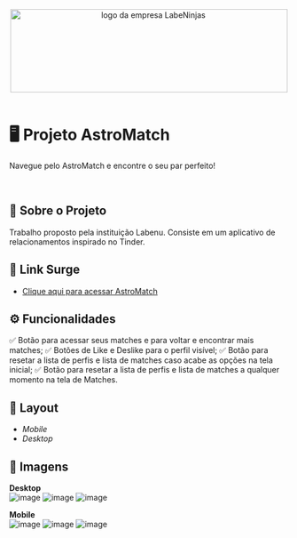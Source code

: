 <div align="center">
<img src="https://user-images.githubusercontent.com/98998030/165005025-e07b79d0-e733-4043-b913-2578a4c6e9f3.png" alt="logo da empresa LabeNinjas" width="500px" height="150px"/>
</div> <br/>

# 🖥️ Projeto AstroMatch

Navegue pelo AstroMatch e encontre o seu par perfeito! 

<br/>

## :page_facing_up: Sobre o Projeto
Trabalho proposto pela instituição Labenu.
Consiste em um aplicativo de relacionamentos inspirado no Tinder.

## :link: Link Surge 
- [Clique aqui para acessar AstroMatch](https://subdued-daughter.surge.sh/)

## ⚙️ Funcionalidades
✅ Botão para acessar seus matches e para voltar e encontrar mais matches;
✅ Botões de Like e Deslike para o perfil visível;
✅ Botão para resetar a lista de perfis e lista de matches caso acabe as opções na tela inicial;
✅ Botão para resetar a lista de perfis e lista de matches a qualquer momento na tela de Matches.

## 🎨 Layout
- *Mobile*
- *Desktop*

## 📸 Imagens

**Desktop**
<br/>
![image](https://user-images.githubusercontent.com/98998030/165005690-1cf70318-05e7-4733-9953-ead9b9a983eb.png)
![image](https://user-images.githubusercontent.com/98998030/165005912-109e8bc1-bba3-4909-801c-7d0568b9b0a8.png)
![image](https://user-images.githubusercontent.com/98998030/165006082-d538a150-a3de-480e-8e71-7ba16fcff798.png)

**Mobile**
<br/>
![image](https://user-images.githubusercontent.com/98998030/165005752-4571d4b4-8556-4537-9788-fada13167f24.png)
![image](https://user-images.githubusercontent.com/98998030/165005959-cb442fc4-8423-4675-b29f-0bff70f13341.png)
![image](https://user-images.githubusercontent.com/98998030/165006036-25e0fdeb-89eb-4e0b-8e4e-3d1c60f4437f.png)

